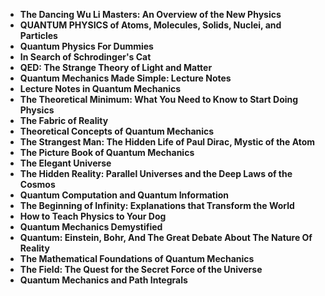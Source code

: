 

<ul>
                                <li><b><a target="_blank" href="https://github.com/manjunath5496/Quantum-Mechanics-Books/blob/master/qm(1).pdf" style="text-decoration:none;">The Dancing Wu Li Masters: An Overview of the New Physics </a></b></li>
                                <li><b><a target="_blank" href="https://github.com/manjunath5496/Quantum-Mechanics-Books/blob/master/qm(2).pdf" style="text-decoration:none;">QUANTUM PHYSICS of Atoms, Molecules, Solids, Nuclei, and Particles</a></b></li>
                                <li><b><a target="_blank" href="https://github.com/manjunath5496/Quantum-Mechanics-Books/blob/master/qm(3).pdf" style="text-decoration:none;">Quantum Physics For Dummies</a></b></li>
                               
<li><b><a target="_blank" href="https://github.com/manjunath5496/Quantum-Mechanics-Books/blob/master/qm(4).pdf" style="text-decoration:none;">In Search of Schrodinger's Cat</a></b></li>
                                <li><b><a target="_blank" href="https://github.com/manjunath5496/Quantum-Mechanics-Books/blob/master/qm(5).pdf" style="text-decoration:none;"> QED: The Strange Theory of Light and Matter </a></b></li>
                                
 <li><b><a target="_blank" href="https://github.com/manjunath5496/Quantum-Mechanics-Books/blob/master/qm(6).pdf" style="text-decoration:none;">Quantum Mechanics Made Simple: Lecture Notes</a></b></li>
                          
<li><b><a target="_blank" href="https://github.com/manjunath5496/Quantum-Mechanics-Books/blob/master/qm(7).pdf" style="text-decoration:none;">Lecture Notes in Quantum Mechanics </a></b></li>
                                <li><b><a target="_blank" href="https://github.com/manjunath5496/Quantum-Mechanics-Books/blob/master/qm(8).pdf" style="text-decoration:none;">The Theoretical Minimum: What You Need to Know to Start Doing Physics</a></b></li>
                                <li><b><a target="_blank" href="https://github.com/manjunath5496/Quantum-Mechanics-Books/blob/master/qm(9).pdf" style="text-decoration:none;">The Fabric of Reality </a></b></li>
                                
<li><b><a target="_blank" href="https://github.com/manjunath5496/Quantum-Mechanics-Books/blob/master/qm(10).pdf" style="text-decoration:none;">Theoretical Concepts of Quantum Mechanics </a></b></li>  
        
<li><b><a target="_blank" href="https://github.com/manjunath5496/Quantum-Mechanics-Books/blob/master/qm(11).pdf" style="text-decoration:none;">The Strangest Man: The Hidden Life of Paul Dirac, Mystic of the Atom </a></b></li>
                                <li><b><a target="_blank" href="https://github.com/manjunath5496/Quantum-Mechanics-Books/blob/master/qm(12).pdf" style="text-decoration:none;"> The Picture Book of Quantum Mechanics</a></b></li>
 <li><b><a target="_blank" href="https://github.com/manjunath5496/Quantum-Mechanics-Books/blob/master/qm(13).pdf" style="text-decoration:none;">The Elegant Universe</a></b></li> 
 
 <li><b><a target="_blank" href="https://github.com/manjunath5496/Quantum-Mechanics-Books/blob/master/qm(14).pdf" style="text-decoration:none;">The Hidden Reality: Parallel Universes and the Deep Laws of the Cosmos</a></b></li>
                                <li><b><a target="_blank" href="https://github.com/manjunath5496/Quantum-Mechanics-Books/blob/master/qm(15).pdf" style="text-decoration:none;">Quantum Computation and Quantum Information</a></b></li>

  
 <li><b><a target="_blank" href="https://github.com/manjunath5496/Quantum-Mechanics-Books/blob/master/qm(16).pdf" style="text-decoration:none;">The Beginning of Infinity: Explanations that Transform the World</a></b></li>
                                <li><b><a target="_blank" href="https://github.com/manjunath5496/Quantum-Mechanics-Books/blob/master/qm(17).pdf" style="text-decoration:none;">How to Teach Physics to Your Dog </a></b></li>
                                
  <li><b><a target="_blank" href="https://github.com/manjunath5496/Quantum-Mechanics-Books/blob/master/qm(18).pdf" style="text-decoration:none;">Quantum Mechanics Demystified</a></b></li>
                                <li><b><a target="_blank" href="https://github.com/manjunath5496/Quantum-Mechanics-Books/blob/master/qm(19).pdf" style="text-decoration:none;">Quantum: Einstein, Bohr, And The Great Debate About The Nature Of Reality </a></b></li>
         <li><b><a target="_blank" href="https://github.com/manjunath5496/Quantum-Mechanics-Books/blob/master/qm(20).pdf" style="text-decoration:none;">The Mathematical Foundations of Quantum Mechanics </a></b></li>                                                                         <li><b><a target="_blank" href="https://github.com/manjunath5496/Quantum-Mechanics-Books/blob/master/qm(21).pdf" style="text-decoration:none;">The Field: The Quest for the Secret Force of the Universe </a></b></li>
         <li><b><a target="_blank" href="https://github.com/manjunath5496/Quantum-Mechanics-Books/blob/master/qm(22).rar" style="text-decoration:none;">Quantum Mechanics and Path Integrals </a></b></li>     
                                
                                
                                
                                
                                
                                
                                
                                
 
 </ul>

